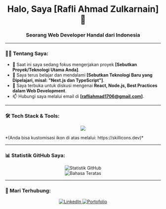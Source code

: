 <h1 align="center">Halo, Saya [Rafli Ahmad Zulkarnain] 👋</h1>
<h3 align="center">Seorang Web Developer Handal dari Indonesia</h3>

---

### 👨‍💻 Tentang Saya:
- 🔭 Saat ini saya sedang fokus mengerjakan proyek **[Sebutkan Proyek/Teknologi Utama Anda]**.
- 🌱 Saya terus belajar dan mendalami **[Sebutkan Teknologi Baru yang Dipelajari, misal: "Next.js dan TypeScript"]**.
- 💬 Saya terbuka untuk diskusi mengenai **React, Node.js, Best Practices dalam Web Development**.
- 📫 Hubungi saya melalui email di **[rafliahmad1706@gmail.com]**.

---

### 🛠️ Tech Stack & Tools:
<p align="center">
  <a href="https://skillicons.dev">
    <img src="https://skillicons.dev/icons?i=html,css,javascript,typescript,react,nextjs,nodejs,express,mongodb,mysql,git,docker,figma&perline=5" />
  </a>
</p>
*(Anda bisa kustomisasi ikon di atas melalui: https://skillicons.dev)*

---

### 📊 Statistik GitHub Saya:
<p align="center">
  <img src="https://github-readme-stats.vercel.app/api?username=[USERNAME-GITHUB-ANDA]&show_icons=true&theme=tokyonight&locale=id" alt="Statistik GitHub" />
  <br/>
  <img src="https://github-readme-stats.vercel.app/api/top-langs/?username=[USERNAME-GITHUB-ANDA]&layout=compact&theme=tokyonight&locale=id" alt="Bahasa Teratas" />
</p>

---

### 🔗 Mari Terhubung:
<p align="center">
  <a href="https://www.linkedin.com/in/[USERNAME-LINKEDIN-ANDA]" target="_blank">
    <img src="https://img.shields.io/badge/LinkedIn-0077B5?style=for-the-badge&logo=linkedin&logoColor=white" alt="LinkedIn"/>
  </a>
  <a href="https://[WEBSITE-PORTOFOLIO-ANDA].com" target="_blank">
    <img src="https://img.shields.io/badge/Portofolio-333333?style=for-the-badge&logo=react&logoColor=61DAFB" alt="Portofolio"/>
  </a>
</p>
